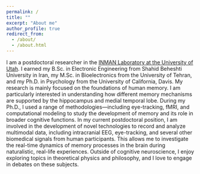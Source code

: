 ```yaml
---
permalink: /
title: ""
excerpt: "About me"
author_profile: true
redirect_from: 
  - /about/
  - /about.html
---
```


I am a postdoctoral researcher in the [INMAN Laboratory at the University of Utah](https://inmanlab.psych.utah.edu/). I earned my B.Sc. in Electronic Engineering from Shahid Beheshti University in Iran, my M.Sc. in Bioelectronics from the University of Tehran, and my Ph.D. in Psychology from the University of California, Davis. My research is mainly focused on the foundations of human memory. I am particularly interested in understanding how different memory mechanisms are supported by the hippocampus and medial temporal lobe. During my Ph.D., I used a range of methodologies—including eye-tracking, fMRI, and computational modeling to study the development of memory and its role in broader cognitive functions. In my current postdoctoral position, I am involved in the development of novel technologies to record and analyze multimodal data, including intracranial EEG, eye-tracking, and several other biomedical signals from human participants. This allows me to investigate the real-time dynamics of memory processes in the brain during naturalistic, real-life experiences. 
Outside of cognitive neuroscience, I enjoy exploring topics in theoretical physics and philosophy, and I love to engage in debates on these subjects.